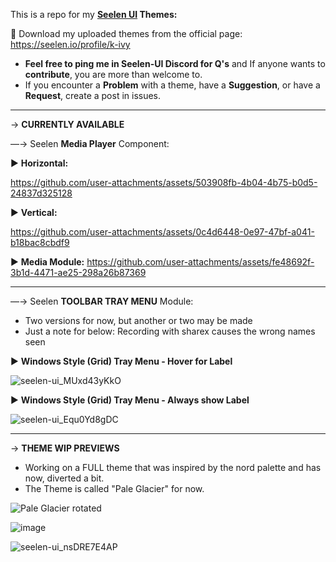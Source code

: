 This is a repo for my **[Seelen UI](https://github.com/eythaann/Seelen-UI) Themes:**

🎨 Download my uploaded themes from the official page: https://seelen.io/profile/k-ivy
- **Feel free to ping me in Seelen-UI Discord for Q's** and If anyone wants to **contribute**, you are more than welcome to.
- If you encounter a **Problem** with a theme, have a **Suggestion**, or have a **Request**, create a post in issues.

----------------

→ **CURRENTLY AVAILABLE**

—→ Seelen **Media Player** Component:

▶ **Horizontal:**

https://github.com/user-attachments/assets/503908fb-4b04-4b75-b0d5-24837d325128

▶ **Vertical:**

https://github.com/user-attachments/assets/0c4d6448-0e97-47bf-a041-b18bac8cbdf9

▶ **Media Module:**
https://github.com/user-attachments/assets/fe48692f-3b1d-4471-ae25-298a26b87369

---

—→ Seelen **TOOLBAR TRAY MENU** Module:
- Two versions for now, but another or two may be made
- Just a note for below: Recording with sharex causes the wrong names seen

▶ **Windows Style (Grid) Tray Menu - Hover for Label**
  
![seelen-ui_MUxd43yKkO](https://github.com/user-attachments/assets/d9339138-cb48-4225-9aec-b6b020e48600)

▶ **Windows Style (Grid) Tray Menu - Always show Label**

![seelen-ui_Equ0Yd8gDC](https://github.com/user-attachments/assets/a63ec150-7236-4957-bcdd-d848598977b9)

---

→ **THEME WIP PREVIEWS**
- Working on a FULL theme that was inspired by the nord palette and has now, diverted a bit.
- The Theme is called "Pale Glacier" for now.

![Pale Glacier rotated](https://github.com/user-attachments/assets/2f29d24c-2c06-4e14-ab1e-46a809871f3d)

![image](https://github.com/user-attachments/assets/f4d366f9-9008-47b1-8ccc-5af2bb226d95)

![seelen-ui_nsDRE7E4AP](https://github.com/user-attachments/assets/649b9c89-8e58-4e05-b863-70a1f0944254)


